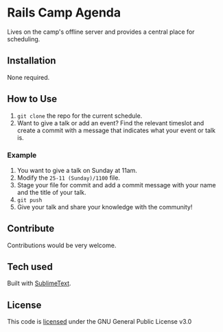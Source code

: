 
# Rails Camp Agenda
Lives on the camp's offline server and provides a central place for scheduling.

## Installation
None required.

## How to Use
1. `git clone` the repo for the current schedule.
2. Want to give a talk or add an event? Find the relevant timeslot and create a commit with a message that indicates what your event or talk is.

### Example
1. You want to give a talk on Sunday at 11am.
2. Modify the `25-11 (Sunday)/1100` file.
3. Stage your file for commit and add a commit message with your name and the title of your talk.
4. `git push`
5. Give your talk and share your knowledge with the community!

## Contribute
Contributions would be very welcome.

## Tech used
Built with [SublimeText](https://www.sublimetext.com/).

## License
This code is [licensed](LICENSE.txt) under the GNU General Public License v3.0

